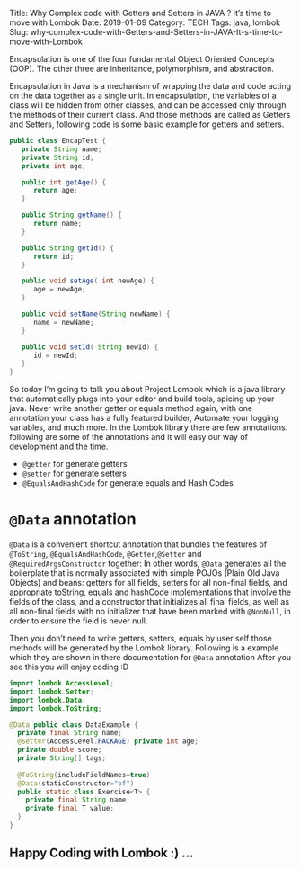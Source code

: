 Title: Why Complex code with Getters and Setters in JAVA ? It’s time to move with Lombok
Date: 2019-01-09
Category: TECH
Tags: java, lombok
Slug: why-complex-code-with-Getters-and-Setters-in-JAVA-It-s-time-to-move-with-Lombok

Encapsulation is one of the four fundamental Object Oriented Concepts (OOP). The other three are inheritance, polymorphism, and abstraction.

Encapsulation in Java is a mechanism of wrapping the data and code acting on the data together as a single unit. In encapsulation, the variables of a class will be hidden from other classes, and can be accessed only through the methods of their current class. And those methods are called as Getters and Setters, following code is some basic example for getters and setters.

```java
public class EncapTest {
   private String name;
   private String id;
   private int age;

   public int getAge() {
      return age;
   }

   public String getName() {
      return name;
   }

   public String getId() {
      return id;
   }

   public void setAge( int newAge) {
      age = newAge;
   }

   public void setName(String newName) {
      name = newName;
   }

   public void setId( String newId) {
      id = newId;
   }
}
```

So today I’m going to talk you about Project Lombok which is a java library that automatically plugs into your editor and build tools, spicing up your java.
Never write another getter or equals method again, with one annotation your class has a fully featured builder, Automate your logging variables, and much more.
In the Lombok library there are few annotations. following are some of the annotations and it will easy our way of development and the time.

- `@getter` for generate getters
- `@setter` for generate setters
- `@EqualsAndHashCode` for generate equals and Hash Codes

# `@Data` annotation
`@Data` is a convenient shortcut annotation that bundles the features of `@ToString`, `@EqualsAndHashCode`, `@Getter`,`@Setter` and `@RequiredArgsConstructor` together: In other words, `@Data` generates all the boilerplate that is normally associated with simple POJOs (Plain Old Java Objects) and beans: getters for all fields, setters for all non-final fields, and appropriate toString, equals and hashCode implementations that involve the fields of the class, and a constructor that initializes all final fields, as well as all non-final fields with no initializer that have been marked with `@NonNull`, in order to ensure the field is never null.

Then you don’t need to write getters, setters, equals by user self those methods will be generated by the Lombok library.
Following is a example which they are shown in there documentation for `@Data` annotation After you see this you will enjoy coding :D

```java
import lombok.AccessLevel;
import lombok.Setter;
import lombok.Data;
import lombok.ToString;

@Data public class DataExample {
  private final String name;
  @Setter(AccessLevel.PACKAGE) private int age;
  private double score;
  private String[] tags;
  
  @ToString(includeFieldNames=true)
  @Data(staticConstructor="of")
  public static class Exercise<T> {
    private final String name;
    private final T value;
  }
}
```
## Happy Coding with Lombok :) …